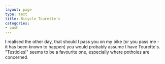 ```yaml
---
layout: page
type: text
title: Bicycle Tourette's
categories: 
- push
---
```

I realised the other day, that should I pass you on my bike (or you pass me - it has been known to happen) you would probably assume I have Tourette's. "Testicles!" seems to be a favourite one, especially where potholes are concerned.
